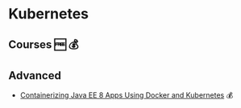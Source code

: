 # Kubernetes

## Courses 🆓 💰

## Advanced

- [Containerizing Java EE 8 Apps Using Docker and Kubernetes](https://www.udemy.com/course/containerizing-java-ee-8-apps-using-docker-and-kubernetes/) 💰
